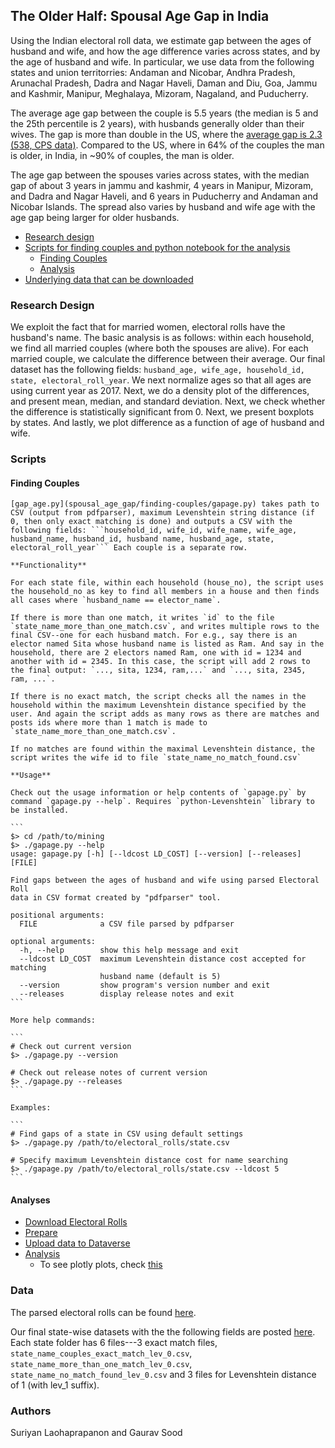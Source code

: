 ## The Older Half: Spousal Age Gap in India

Using the Indian electoral roll data, we estimate gap between the ages of husband and wife, and how the age difference varies across states, and by the age of husband and wife. In particular, we use data from the following states and union territorries: Andaman and Nicobar, Andhra Pradesh, Arunachal Pradesh, Dadra and Nagar Haveli, Daman and Diu, Goa, Jammu and Kashmir, Manipur, Meghalaya, Mizoram, Nagaland, and Puducherry.

The average age gap between the couple is 5.5 years (the median is 5 and the 25th percentile is 2 years), with husbands generally older than their wives. The gap is more than double in the US, where the [average gap is 2.3 (538, CPS data)](https://fivethirtyeight.com/features/whats-the-average-age-difference-in-a-couple/). Compared to the US, where in 64% of the couples the man is older, in India, in ~90% of couples, the man is older.

The age gap between the spouses varies across states, with the median gap of about 3 years in jammu and kashmir, 4 years in Manipur, Mizoram, and Dadra and Nagar Haveli, and 6 years in Puducherry and Andaman and Nicobar Islands. The spread also varies by husband and wife age with the age gap being larger for older husbands.

* [Research design](#research-design)
* [Scripts for finding couples and python notebook for the analysis](#scripts)
    - [Finding Couples](#finding-couples)
    - [Analysis](#analysis)
* [Underlying data that can be downloaded](#data)

### Research Design

We exploit the fact that for married women, electoral rolls have the husband's name. The basic analysis is as follows: within each household, we find all married couples (where both the spouses are alive). For each married couple, we calculate the difference between their average. Our final dataset has the following fields: `husband_age, wife_age, household_id, state, electoral_roll_year`. We next normalize ages so that all ages are using current year as 2017. Next, we do a density plot of the differences, and present mean, median, and standard deviation. Next, we check whether the difference is statistically significant from 0. Next, we present boxplots by states. And lastly, we plot difference as a function of age of husband and wife. 

### Scripts

#### Finding Couples
    
    [gap_age.py](spousal_age_gap/finding-couples/gapage.py) takes path to CSV (output from pdfparser), maximum Levenshtein string distance (if 0, then only exact matching is done) and outputs a CSV with the following fields: ```household_id, wife_id, wife_name, wife_age, husband_name, husband_id, husband name, husband_age, state, electoral_roll_year``` Each couple is a separate row.

    **Functionality**

    For each state file, within each household (house_no), the script uses the household_no as key to find all members in a house and then finds all cases where `husband_name == elector_name`.

    If there is more than one match, it writes `id` to the file `state_name_more_than_one_match.csv`, and writes multiple rows to the final CSV--one for each husband match. For e.g., say there is an elector named Sita whose husband name is listed as Ram. And say in the household, there are 2 electors named Ram, one with id = 1234 and another with id = 2345. In this case, the script will add 2 rows to the final output: `..., sita, 1234, ram,...` and `..., sita, 2345, ram, ...`.

    If there is no exact match, the script checks all the names in the household within the maximum Levenshtein distance specified by the user. And again the script adds as many rows as there are matches and posts ids where more than 1 match is made to `state_name_more_than_one_match.csv`. 

    If no matches are found within the maximal Levenshtein distance, the script writes the wife id to file `state_name_no_match_found.csv`

    **Usage**

    Check out the usage information or help contents of `gapage.py` by command `gapage.py --help`. Requires `python-Levenshtein` library to be installed.

    ```
    $> cd /path/to/mining
    $> ./gapage.py --help
    usage: gapage.py [-h] [--ldcost LD_COST] [--version] [--releases] [FILE]

    Find gaps between the ages of husband and wife using parsed Electoral Roll
    data in CSV format created by "pdfparser" tool.

    positional arguments:
      FILE              a CSV file parsed by pdfparser

    optional arguments:
      -h, --help        show this help message and exit
      --ldcost LD_COST  maximum Levenshtein distance cost accepted for matching
                        husband name (default is 5)
      --version         show program's version number and exit
      --releases        display release notes and exit
    ```

    More help commands:

    ```
    # Check out current version
    $> ./gapage.py --version

    # Check out release notes of current version
    $> ./gapage.py --releases
    ```

    Examples:

    ```
    # Find gaps of a state in CSV using default settings
    $> ./gapage.py /path/to/electoral_rolls/state.csv

    # Specify maximum Levenshtein distance cost for name searching
    $> ./gapage.py /path/to/electoral_rolls/state.csv --ldcost 5
    ```

#### Analyses

* [Download Electoral Rolls](notebooks/01_download_in_rolls_age_gap.ipynb)
* [Prepare](notebooks/02_prepare_in_rolls_age_gap.ipynb)
* [Upload data to Dataverse](notebooks/03_upload_age_gap_dataverse.ipynb)
* [Analysis](notebooks/04_spousal_age_gap_analysis.ipynb)
    - To see plotly plots, check [this](https://nbviewer.jupyter.org/github/soodoku/spousal_age_gap/blob/master/notebooks/04_spousal_age_gap_analysis.ipynb)

### Data

The parsed electoral rolls can be found [here](https://dataverse.harvard.edu/dataset.xhtml?persistentId=doi:10.7910/DVN/MUEGDT). 

Our final state-wise datasets with the the following fields are posted [here](https://dataverse.harvard.edu/dataset.xhtml?persistentId=doi:10.7910/DVN/GFSVY8). Each state folder has 6 files---3 exact match files, `state_name_couples_exact_match_lev_0.csv`,  `state_name_more_than_one_match_lev_0.csv`, `state_name_no_match_found_lev_0.csv` and 3 files for Levenshtein distance of 1 (with lev_1 suffix).

### Authors

Suriyan Laohaprapanon and Gaurav Sood
